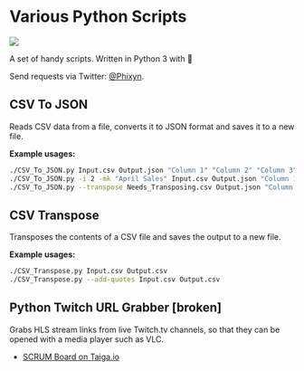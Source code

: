 # Various Python Scripts

![](https://img.shields.io/badge/python-3.5%20%7C%203.6%20%7C%203.7-blue.svg)

A set of handy scripts. Written in Python 3 with 💜

Send requests via Twitter: [@Phixyn](https://twitter.com/Phixyn).

## CSV To JSON

Reads CSV data from a file, converts it to JSON format and saves it to a new file.

**Example usages:**

```sh
./CSV_To_JSON.py Input.csv Output.json "Column 1" "Column 2" "Column 3"
./CSV_To_JSON.py -i 2 -mk "April Sales" Input.csv Output.json "Column 1" "Column 2" "Column 3"
./CSV_To_JSON.py --transpose Needs_Transposing.csv Output.json "Column 1" "Column 2" "Column 3"
```

## CSV Transpose

Transposes the contents of a CSV file and saves the output to a new file.

**Example usages:**

```sh
./CSV_Transpose.py Input.csv Output.csv
./CSV_Transpose.py --add-quotes Input.csv Output.csv
```

## Python Twitch URL Grabber [broken]

Grabs HLS stream links from live Twitch.tv channels, so that they can be opened with a media player such as VLC.

* [SCRUM Board on Taiga.io](https://tree.taiga.io/project/phixyn-twitch-url-grabber/)

